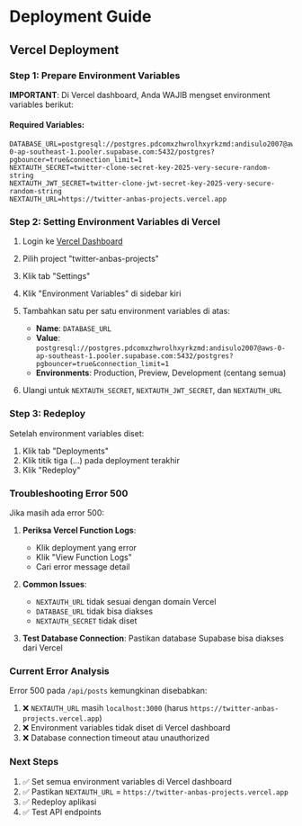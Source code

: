 # Deployment Guide

## Vercel Deployment

### Step 1: Prepare Environment Variables

**IMPORTANT**: Di Vercel dashboard, Anda WAJIB mengset environment variables berikut:

#### Required Variables:
```
DATABASE_URL=postgresql://postgres.pdcomxzhwrolhxyrkzmd:andisulo2007@aws-0-ap-southeast-1.pooler.supabase.com:5432/postgres?pgbouncer=true&connection_limit=1
NEXTAUTH_SECRET=twitter-clone-secret-key-2025-very-secure-random-string
NEXTAUTH_JWT_SECRET=twitter-clone-jwt-secret-key-2025-very-secure-random-string
NEXTAUTH_URL=https://twitter-anbas-projects.vercel.app
```

### Step 2: Setting Environment Variables di Vercel

1. Login ke [Vercel Dashboard](https://vercel.com/dashboard)
2. Pilih project "twitter-anbas-projects"
3. Klik tab "Settings"
4. Klik "Environment Variables" di sidebar kiri
5. Tambahkan satu per satu environment variables di atas:
   - **Name**: `DATABASE_URL`
   - **Value**: `postgresql://postgres.pdcomxzhwrolhxyrkzmd:andisulo2007@aws-0-ap-southeast-1.pooler.supabase.com:5432/postgres?pgbouncer=true&connection_limit=1`
   - **Environments**: Production, Preview, Development (centang semua)

6. Ulangi untuk `NEXTAUTH_SECRET`, `NEXTAUTH_JWT_SECRET`, dan `NEXTAUTH_URL`

### Step 3: Redeploy

Setelah environment variables diset:
1. Klik tab "Deployments"
2. Klik titik tiga (...) pada deployment terakhir
3. Klik "Redeploy"

### Troubleshooting Error 500

Jika masih ada error 500:

1. **Periksa Vercel Function Logs**:
   - Klik deployment yang error
   - Klik "View Function Logs"
   - Cari error message detail

2. **Common Issues**:
   - `NEXTAUTH_URL` tidak sesuai dengan domain Vercel
   - `DATABASE_URL` tidak bisa diakses
   - `NEXTAUTH_SECRET` tidak diset

3. **Test Database Connection**:
   Pastikan database Supabase bisa diakses dari Vercel

### Current Error Analysis

Error 500 pada `/api/posts` kemungkinan disebabkan:
1. ❌ `NEXTAUTH_URL` masih `localhost:3000` (harus `https://twitter-anbas-projects.vercel.app`)
2. ❌ Environment variables tidak diset di Vercel dashboard
3. ❌ Database connection timeout atau unauthorized

### Next Steps

1. ✅ Set semua environment variables di Vercel dashboard
2. ✅ Pastikan `NEXTAUTH_URL` = `https://twitter-anbas-projects.vercel.app`
3. ✅ Redeploy aplikasi
4. ✅ Test API endpoints
